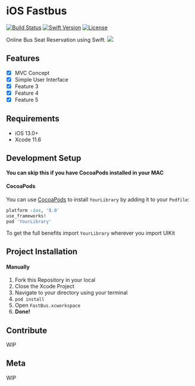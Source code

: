# iOS Fastbus

[![Build Status][travis-image]][travis-url]
[![Swift Version][swift-image]][swift-url]
[![License][license-image]][license-url]

Online Bus Seat Reservation using Swift. 
![](header.png)

## Features

- [x] MVC Concept
- [x] Simple User Interface
- [x] Feature 3
- [x] Feature 4
- [x] Feature 5

## Requirements

- iOS 13.0+
- Xcode 11.6

## Development Setup
**You can skip this if you have CocoaPods installed in your MAC**

#### CocoaPods
You can use [CocoaPods](http://cocoapods.org/) to install `YourLibrary` by adding it to your `Podfile`:

```ruby
platform :ios, '8.0'
use_frameworks!
pod 'YourLibrary'
```

To get the full benefits import `YourLibrary` wherever you import UIKit


## Project Installation

#### Manually
1. Fork this Repository in your local
2. Close the Xcode Project
3. Navigate to your directory using your terminal
4. ```pod install```
5. Open ```FastBus.xcworkspace```
6. **Done!**

## Contribute

WIP

## Meta

WIP

[swift-image]:https://img.shields.io/badge/swift-5.0-orange.svg
[swift-url]: https://swift.org/
[license-image]: https://img.shields.io/badge/License-MIT-blue.svg
[license-url]: LICENSE
[travis-image]: https://img.shields.io/travis/dbader/node-datadog-metrics/master.svg?style=flat-square
[travis-url]: https://travis-ci.org/dbader/node-datadog-metrics
[codebeat-image]: https://codebeat.co/badges/c19b47ea-2f9d-45df-8458-b2d952fe9dad
[codebeat-url]: https://codebeat.co/projects/github-com-vsouza-awesomeios-com
